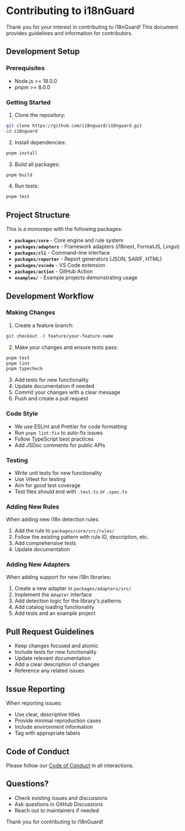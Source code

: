 # Contributing to i18nGuard

Thank you for your interest in contributing to i18nGuard! This document provides guidelines and information for contributors.

## Development Setup

### Prerequisites

- Node.js >= 18.0.0
- pnpm >= 8.0.0

### Getting Started

1. Clone the repository:
```bash
git clone https://github.com/i18nguard/i18nguard.git
cd i18nguard
```

2. Install dependencies:
```bash
pnpm install
```

3. Build all packages:
```bash
pnpm build
```

4. Run tests:
```bash
pnpm test
```

## Project Structure

This is a monorepo with the following packages:

- **`packages/core`** - Core engine and rule system
- **`packages/adapters`** - Framework adapters (i18next, FormatJS, Lingui)
- **`packages/cli`** - Command-line interface
- **`packages/reporter`** - Report generators (JSON, SARIF, HTML)
- **`packages/vscode`** - VS Code extension
- **`packages/action`** - GitHub Action
- **`examples/`** - Example projects demonstrating usage

## Development Workflow

### Making Changes

1. Create a feature branch:
```bash
git checkout -b feature/your-feature-name
```

2. Make your changes and ensure tests pass:
```bash
pnpm test
pnpm lint
pnpm typecheck
```

3. Add tests for new functionality
4. Update documentation if needed
5. Commit your changes with a clear message
6. Push and create a pull request

### Code Style

- We use ESLint and Prettier for code formatting
- Run `pnpm lint:fix` to auto-fix issues
- Follow TypeScript best practices
- Add JSDoc comments for public APIs

### Testing

- Write unit tests for new functionality
- Use Vitest for testing
- Aim for good test coverage
- Test files should end with `.test.ts` or `.spec.ts`

### Adding New Rules

When adding new i18n detection rules:

1. Add the rule to `packages/core/src/rules/`
2. Follow the existing pattern with rule ID, description, etc.
3. Add comprehensive tests
4. Update documentation

### Adding New Adapters

When adding support for new i18n libraries:

1. Create a new adapter in `packages/adapters/src/`
2. Implement the `Adapter` interface
3. Add detection logic for the library's patterns
4. Add catalog loading functionality
5. Add tests and an example project

## Pull Request Guidelines

- Keep changes focused and atomic
- Include tests for new functionality
- Update relevant documentation
- Add a clear description of changes
- Reference any related issues

## Issue Reporting

When reporting issues:

- Use clear, descriptive titles
- Provide minimal reproduction cases
- Include environment information
- Tag with appropriate labels

## Code of Conduct

Please follow our [Code of Conduct](CODE_OF_CONDUCT.md) in all interactions.

## Questions?

- Check existing issues and discussions
- Ask questions in GitHub Discussions
- Reach out to maintainers if needed

Thank you for contributing to i18nGuard!